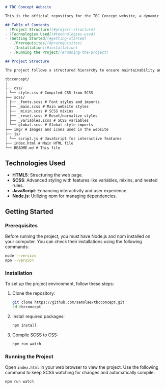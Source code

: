 
```markdown
# TBC Concept Website

This is the official repository for the TBC Concept website, a dynamic and user-friendly platform designed to enhance the banking experience by showcasing various financial products and services tailored for modern users.

## Table of Contents
- [Project Structure](#project-structure)
- [Technologies Used](#technologies-used)
- [Getting Started](#getting-started)
  - [Prerequisites](#prerequisites)
  - [Installation](#installation)
  - [Running the Project](#running-the-project)

## Project Structure

The project follows a structured hierarchy to ensure maintainability and scalability:

tbcconcept/
│
├── css/
│ └── style.css # Compiled CSS from SCSS
├── scss/
│ ├── _fonts.scss # Font styles and imports
│ ├── _main.scss # Main website styles
│ ├── _mixin.scss # SCSS mixins
│ ├── _reset.scss # Reset/normalize styles
│ ├── _variables.scss # SCSS variables
│ └── global.scss # Global style imports
├── img/ # Images and icons used in the website
├── js/
│ └── script.js # JavaScript for interactive features
├── index.html # Main HTML file
└── README.md # This file

```

## Technologies Used

- **HTML5**: Structuring the web page.
- **SCSS**: Advanced styling with features like variables, mixins, and nested rules.
- **JavaScript**: Enhancing interactivity and user experience.
- **Node.js**: Utilizing npm for managing dependencies.

## Getting Started

### Prerequisites

Before running the project, you must have Node.js and npm installed on your computer. You can check their installations using the following commands:

```bash
node --version
npm --version
```

### Installation

To set up the project environment, follow these steps:

1. Clone the repository:
   ```bash
   git clone https://github.com/samolae/tbcconcept.git
   cd tbcconcept
   ```

2. Install required packages:
   ```bash
   npm install
   ```

3. Compile SCSS to CSS:
   ```bash
   npm run watch
   ```

### Running the Project

Open `index.html` in your web browser to view the project. Use the following command to keep SCSS watching for changes and automatically compile:

```bash
npm run watch
```
